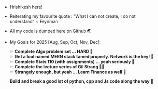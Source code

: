 - Hrishikesh here!
- Reiterating my favourite quote : "What I can not create, I do not understand" ~ Feynman
- All my code is dumped here on Github 🌏
  
- My Goals for 2025 [Aug, Sep, Oct, Nov, Dec]: <br>

    ☞  **Complete Algo problem set ... HARD 👾** <br>
    ☞  **Get a tool named MERN stack tamed properly. Network is the key! 🛜** <br>
    ☞  **Complete Stats 110 (with assignments) ... yeah seriously 🎲** <br>
    ☞  **Complete the lecture series of Gil Strang 👴🏻** <br>
    ☞  **Strangely enough, but yeah ... Learn Finance as well 💸** <br>
    
  **Build and break a good lot of python, cpp and Js code along the way 🐍** <br>
<!---
Hrishi11572/Hrishi11572 is a ✨ special ✨ repository because its `README.md` (this file) appears on your GitHub profile.
You can click the Preview link to take a look at your changes.
--->
